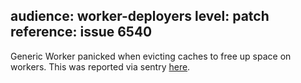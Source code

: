 audience: worker-deployers
level: patch
reference: issue 6540
---
Generic Worker panicked when evicting caches to free up space on workers. This was reported via sentry [here](https://mozilla.sentry.io/issues/4044685700/?project=6462337).
